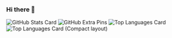 ### Hi there 👋
![GitHub Stats Card](https://github-readme-stats.vercel.app/api?username=kantasasakimaru&show_icons=true&count_private=true)
![GitHub Extra Pins](https://github-readme-stats.vercel.app/api/pin/?username=kantasasakimaru&repo=location_alarm)
![Top Languages Card](https://github-readme-stats.vercel.app/api/top-langs/?kantasasakimaru=location_alarm)
![Top Languages Card (Compact layout)](https://github-readme-stats.vercel.app/api/top-langs/?username=kantasasakimaru&layout=compact)

<!--
**kantasasakimaru/kantasasakimaru** is a ✨ _special_ ✨ repository because its `README.md` (this file) appears on your GitHub profile.

Here are some ideas to get you started:

- 🔭 I’m currently working on ...
- 🌱 I’m currently learning ...
- 👯 I’m looking to collaborate on ...
- 🤔 I’m looking for help with ...
- 💬 Ask me about ...
- 📫 How to reach me: ...
- 😄 Pronouns: ...
- ⚡ Fun fact: ...
-->
